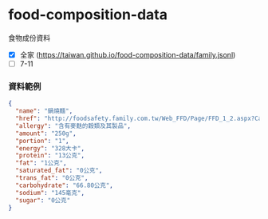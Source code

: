 food-composition-data
===========================
食物成份資料

- [X] 全家 (https://taiwan.github.io/food-composition-data/family.jsonl)
- [ ] 7-11

### 資料範例

```json
{
  "name": "鍋燒麵",
  "href": "http://foodsafety.family.com.tw/Web_FFD/Page/FFD_1_2.aspx?CatNa=11E2CC23F5D66D06&CatNo=6ABF7AF61D56A749&CmnoCode=8F10B4664BBD1C20&Img=003004.1620189.jpg",
  "allergy": "含有麥麩的穀類及其製品",
  "amount": "250g",
  "portion": "1",
  "energy": "328大卡",
  "protein": "13公克",
  "fat": "1公克",
  "saturated_fat": "0公克",
  "trans_fat": "0公克",
  "carbohydrate": "66.80公克",
  "sodium": "145毫克",
  "sugar": "0公克"
}
```
